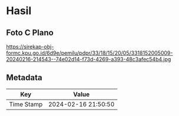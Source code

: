 # Hasil

## Foto C Plano

https://sirekap-obj-formc.kpu.go.id/6d9e/pemilu/pdpr/33/18/15/20/05/3318152005009-20240216-214543--74e02d14-f73d-4269-a393-48c3afec54b4.jpg


## Metadata

| Key        | Value               |
| ---------- | ------------------- |
| Time Stamp | 2024-02-16 21:50:50 |



